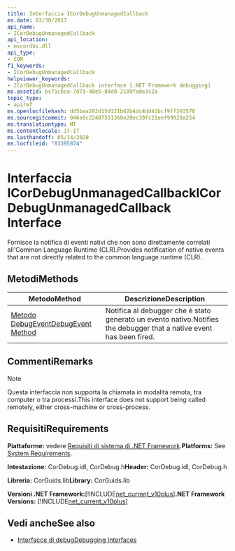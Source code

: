 ```yaml
---
title: Interfaccia ICorDebugUnmanagedCallback
ms.date: 03/30/2017
api_name:
- ICorDebugUnmanagedCallback
api_location:
- mscordbi.dll
api_type:
- COM
f1_keywords:
- ICorDebugUnmanagedCallback
helpviewer_keywords:
- ICorDebugUnmanagedCallback interface [.NET Framework debugging]
ms.assetid: bc71cbca-7d73-40e5-84dd-2109fade3c2a
topic_type:
- apiref
ms.openlocfilehash: dd5baa282d15d121b62b4dc4dd41bcf9ff393570
ms.sourcegitcommit: 046a9c22487551360e20ec39fc21eef99820a254
ms.translationtype: MT
ms.contentlocale: it-IT
ms.lasthandoff: 05/14/2020
ms.locfileid: "83395874"
---
```

# <a name="icordebugunmanagedcallback-interface"></a><span data-ttu-id="6ac15-102">Interfaccia ICorDebugUnmanagedCallback</span><span class="sxs-lookup"><span data-stu-id="6ac15-102">ICorDebugUnmanagedCallback Interface</span></span>
<span data-ttu-id="6ac15-103">Fornisce la notifica di eventi nativi che non sono direttamente correlati all'Common Language Runtime (CLR).</span><span class="sxs-lookup"><span data-stu-id="6ac15-103">Provides notification of native events that are not directly related to the common language runtime (CLR).</span></span>  
  
## <a name="methods"></a><span data-ttu-id="6ac15-104">Metodi</span><span class="sxs-lookup"><span data-stu-id="6ac15-104">Methods</span></span>  
  
|<span data-ttu-id="6ac15-105">Metodo</span><span class="sxs-lookup"><span data-stu-id="6ac15-105">Method</span></span>|<span data-ttu-id="6ac15-106">Descrizione</span><span class="sxs-lookup"><span data-stu-id="6ac15-106">Description</span></span>|  
|------------|-----------------|  
|[<span data-ttu-id="6ac15-107">Metodo DebugEvent</span><span class="sxs-lookup"><span data-stu-id="6ac15-107">DebugEvent Method</span></span>](icordebugunmanagedcallback-debugevent-method.md)|<span data-ttu-id="6ac15-108">Notifica al debugger che è stato generato un evento nativo.</span><span class="sxs-lookup"><span data-stu-id="6ac15-108">Notifies the debugger that a native event has been fired.</span></span>|  
  
## <a name="remarks"></a><span data-ttu-id="6ac15-109">Commenti</span><span class="sxs-lookup"><span data-stu-id="6ac15-109">Remarks</span></span>  
  
> [!NOTE]
> <span data-ttu-id="6ac15-110">Questa interfaccia non supporta la chiamata in modalità remota, tra computer o tra processi.</span><span class="sxs-lookup"><span data-stu-id="6ac15-110">This interface does not support being called remotely, either cross-machine or cross-process.</span></span>  
  
## <a name="requirements"></a><span data-ttu-id="6ac15-111">Requisiti</span><span class="sxs-lookup"><span data-stu-id="6ac15-111">Requirements</span></span>  
 <span data-ttu-id="6ac15-112">**Piattaforme:** vedere [Requisiti di sistema di .NET Framework](../../get-started/system-requirements.md).</span><span class="sxs-lookup"><span data-stu-id="6ac15-112">**Platforms:** See [System Requirements](../../get-started/system-requirements.md).</span></span>  
  
 <span data-ttu-id="6ac15-113">**Intestazione:** CorDebug.idl, CorDebug.h</span><span class="sxs-lookup"><span data-stu-id="6ac15-113">**Header:** CorDebug.idl, CorDebug.h</span></span>  
  
 <span data-ttu-id="6ac15-114">**Libreria:** CorGuids.lib</span><span class="sxs-lookup"><span data-stu-id="6ac15-114">**Library:** CorGuids.lib</span></span>  
  
 <span data-ttu-id="6ac15-115">**Versioni .NET Framework:**[!INCLUDE[net_current_v10plus](../../../../includes/net-current-v10plus-md.md)]</span><span class="sxs-lookup"><span data-stu-id="6ac15-115">**.NET Framework Versions:** [!INCLUDE[net_current_v10plus](../../../../includes/net-current-v10plus-md.md)]</span></span>  
  
## <a name="see-also"></a><span data-ttu-id="6ac15-116">Vedi anche</span><span class="sxs-lookup"><span data-stu-id="6ac15-116">See also</span></span>

- [<span data-ttu-id="6ac15-117">Interfacce di debug</span><span class="sxs-lookup"><span data-stu-id="6ac15-117">Debugging Interfaces</span></span>](debugging-interfaces.md)
